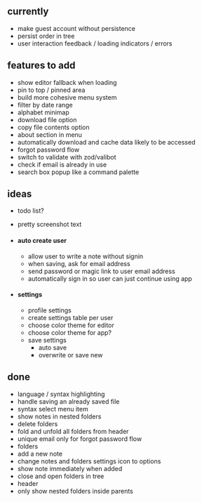 ## currently

- make guest account without persistence
- persist order in tree
- user interaction feedback / loading indicators / errors

## features to add

- show editor fallback when loading
- pin to top / pinned area
- build more cohesive menu system
- filter by date range
- alphabet minimap
- download file option
- copy file contents option
- about section in menu
- automatically download and cache data likely to be accessed
- forgot password flow
- switch to validate with zod/valibot
- check if email is already in use
- search box popup like a command palette

## ideas

- todo list?
- pretty screenshot text

- #### auto create user

  - allow user to write a note without signin
  - when saving, ask for email address
  - send password or magic link to user email address
  - automatically sign in so user can just continue using app

- #### settings
  - profile settings
  - create settings table per user
  - choose color theme for editor
  - choose color theme for app?
  - save settings
    - auto save
    - overwrite or save new

## done

- language / syntax highlighting
- handle saving an already saved file
- syntax select menu item
- show notes in nested folders
- delete folders
- fold and unfold all folders from header
- unique email only for forgot password flow
- folders
- add a new note
- change notes and folders settings icon to options
- show note immediately when added
- close and open folders in tree
- header
- only show nested folders inside parents
